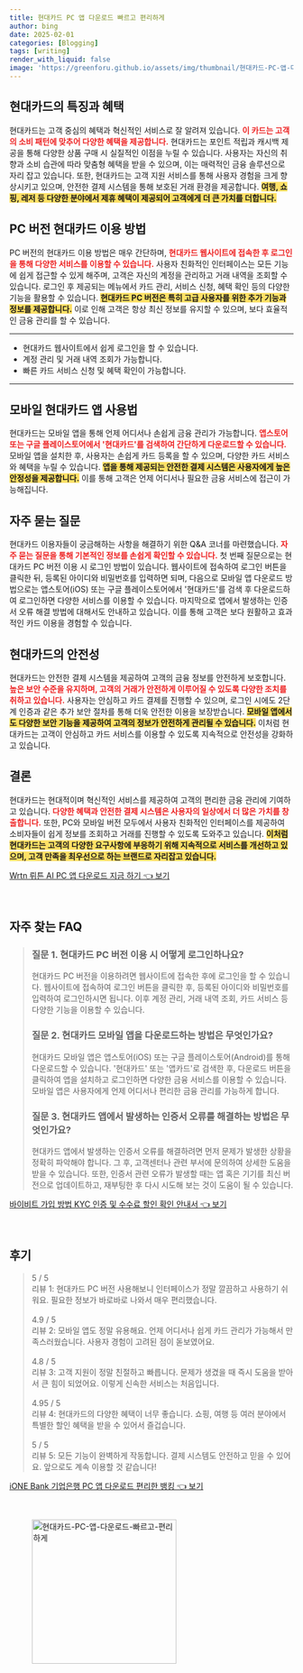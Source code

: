 ```yaml
---
title: 현대카드 PC 앱 다운로드 빠르고 편리하게
author: bing
date: 2025-02-01
categories: [Blogging]
tags: [writing]
render_with_liquid: false
image: 'https://greenforu.github.io/assets/img/thumbnail/현대카드-PC-앱-다운로드-빠르고-편리하게.webp'
---
```



<h2 id='현대카드의 특징과 혜택'>현대카드의 특징과 혜택</h2>

<p>현대카드는 고객 중심의 혜택과 혁신적인 서비스로 잘 알려져 있습니다. <b><span style="color: #ee2323;">이 카드는 고객의 소비 패턴에 맞추어 다양한 혜택을 제공합니다.</span></b> 현대카드는 포인트 적립과 캐시백 제공을 통해 다양한 상품 구매 시 실질적인 이점을 누릴 수 있습니다. 사용자는 자신의 취향과 소비 습관에 따라 맞춤형 혜택을 받을 수 있으며, 이는 매력적인 금융 솔루션으로 자리 잡고 있습니다. 또한, 현대카드는 고객 지원 서비스를 통해 사용자 경험을 크게 향상시키고 있으며, 안전한 결제 시스템을 통해 보호된 거래 환경을 제공합니다. <b><span style="background-color: #ffe066;">여행, 쇼핑, 레저 등 다양한 분야에서 제휴 혜택이 제공되어 고객에게 더 큰 가치를 더합니다.</span></b></p>

<h2 id='PC 버전 현대카드 이용 방법'>PC 버전 현대카드 이용 방법</h2>

<p>PC 버전의 현대카드 이용 방법은 매우 간단하며, <b><span style="color: #ee2323;">현대카드 웹사이트에 접속한 후 로그인을 통해 다양한 서비스를 이용할 수 있습니다.</span></b> 사용자 친화적인 인터페이스는 모든 기능에 쉽게 접근할 수 있게 해주며, 고객은 자신의 계정을 관리하고 거래 내역을 조회할 수 있습니다. 로그인 후 제공되는 메뉴에서 카드 관리, 서비스 신청, 혜택 확인 등의 다양한 기능을 활용할 수 있습니다. <b><span style="background-color: #ffe066;">현대카드 PC 버전은 특히 고급 사용자를 위한 추가 기능과 정보를 제공합니다.</span></b> 이로 인해 고객은 항상 최신 정보를 유지할 수 있으며, 보다 효율적인 금융 관리를 할 수 있습니다.</p>

<hr />

<ul>
    <li>현대카드 웹사이트에서 쉽게 로그인을 할 수 있습니다.</li>
    <li>계정 관리 및 거래 내역 조회가 가능합니다.</li>
    <li>빠른 카드 서비스 신청 및 혜택 확인이 가능합니다.</li>
</ul>

<hr />

<h2 id='모바일 현대카드 앱 사용법'>모바일 현대카드 앱 사용법</h2>

<p>현대카드는 모바일 앱을 통해 언제 어디서나 손쉽게 금융 관리가 가능합니다. <b><span style="color: #ee2323;">앱스토어 또는 구글 플레이스토어에서 '현대카드'를 검색하여 간단하게 다운로드할 수 있습니다.</span></b> 모바일 앱을 설치한 후, 사용자는 손쉽게 카드 등록을 할 수 있으며, 다양한 카드 서비스와 혜택을 누릴 수 있습니다. <b><span style="background-color: #ffe066;">앱을 통해 제공되는 안전한 결제 시스템은 사용자에게 높은 안정성을 제공합니다.</span></b> 이를 통해 고객은 언제 어디서나 필요한 금융 서비스에 접근이 가능해집니다.</p>

<h2 id='자주 묻는 질문'>자주 묻는 질문</h2>

<p>현대카드 이용자들이 궁금해하는 사항을 해결하기 위한 Q&A 코너를 마련했습니다. <b><span style="color: #ee2323;">자주 묻는 질문을 통해 기본적인 정보를 손쉽게 확인할 수 있습니다.</span></b> 첫 번째 질문으로는 현대카드 PC 버전 이용 시 로그인 방법이 있습니다. 웹사이트에 접속하여 로그인 버튼을 클릭한 뒤, 등록된 아이디와 비밀번호를 입력하면 되며, 다음으로 모바일 앱 다운로드 방법으로는 앱스토어(iOS) 또는 구글 플레이스토어에서 '현대카드'를 검색 후 다운로드하여 로그인하면 다양한 서비스를 이용할 수 있습니다. 마지막으로 앱에서 발생하는 인증서 오류 해결 방법에 대해서도 안내하고 있습니다. 이를 통해 고객은 보다 원활하고 효과적인 카드 이용을 경험할 수 있습니다.</p>

<h2 id='현대카드의 안전성'>현대카드의 안전성</h2>

<p>현대카드는 안전한 결제 시스템을 제공하여 고객의 금융 정보를 안전하게 보호합니다. <b><span style="color: #ee2323;">높은 보안 수준을 유지하며, 고객의 거래가 안전하게 이루어질 수 있도록 다양한 조치를 취하고 있습니다.</span></b> 사용자는 안심하고 카드 결제를 진행할 수 있으며, 로그인 시에도 2단계 인증과 같은 추가 보안 절차를 통해 더욱 안전한 이용을 보장받습니다. <b><span style="background-color: #ffe066;">모바일 앱에서도 다양한 보안 기능을 제공하여 고객의 정보가 안전하게 관리될 수 있습니다.</span></b> 이처럼 현대카드는 고객이 안심하고 카드 서비스를 이용할 수 있도록 지속적으로 안전성을 강화하고 있습니다.</p>

<h2 id='결론'>결론</h2>

<p>현대카드는 현대적이며 혁신적인 서비스를 제공하여 고객의 편리한 금융 관리에 기여하고 있습니다. <b><span style="color: #ee2323;">다양한 혜택과 안전한 결제 시스템은 사용자의 일상에서 더 많은 가치를 창출합니다.</span></b> 또한, PC와 모바일 버전 모두에서 사용자 친화적인 인터페이스를 제공하여 소비자들이 쉽게 정보를 조회하고 거래를 진행할 수 있도록 도와주고 있습니다. <b><span style="background-color: #ffe066;">이처럼 현대카드는 고객의 다양한 요구사항에 부응하기 위해 지속적으로 서비스를 개선하고 있으며, 고객 만족을 최우선으로 하는 브랜드로 자리잡고 있습니다.</span></b></p>


<p><a class="click-button" title="Wrtn 뤼튼 AI PC 앱 다운로드 지금 하기" href="https://greenforu.github.io/posts/Wrtn-%EB%A4%BC%ED%8A%BC-AI-PC-%EC%95%B1-%EB%8B%A4%EC%9A%B4%EB%A1%9C%EB%93%9C-%EC%A7%80%EA%B8%88-%ED%95%98%EA%B8%B0/" rel="dofollow">Wrtn 뤼튼 AI PC 앱 다운로드 지금 하기 👈 보기</a></p><br>
<h2 id='자주_찾는_FAQ'>자주 찾는 FAQ</h2>
<div itemscope="" itemtype="https://schema.org/FAQPage"> 
<blockquote> 
<div itemscope="" itemprop="mainEntity" itemtype="https://schema.org/Question"> 
<h3 itemprop="name">질문 1. 현대카드 PC 버전 이용 시 어떻게 로그인하나요?</h3> 
<div itemscope="" itemprop="acceptedAnswer" itemtype="https://schema.org/Answer"> 
<span itemprop="text"> 
<p>현대카드 PC 버전을 이용하려면 웹사이트에 접속한 후에 로그인을 할 수 있습니다. 웹사이트에 접속하여 로그인 버튼을 클릭한 후, 등록된 아이디와 비밀번호를 입력하여 로그인하시면 됩니다. 이후 계정 관리, 거래 내역 조회, 카드 서비스 등 다양한 기능을 이용할 수 있습니다.</p> 
</span> 
</div> 
</div> 

<div itemscope="" itemprop="mainEntity" itemtype="https://schema.org/Question"> 
<h3 itemprop="name">질문 2. 현대카드 모바일 앱을 다운로드하는 방법은 무엇인가요?</h3> 
<div itemscope="" itemprop="acceptedAnswer" itemtype="https://schema.org/Answer"> 
<span itemprop="text"> 
<p>현대카드 모바일 앱은 앱스토어(iOS) 또는 구글 플레이스토어(Android)를 통해 다운로드할 수 있습니다. '현대카드' 또는 '앱카드'로 검색한 후, 다운로드 버튼을 클릭하여 앱을 설치하고 로그인하면 다양한 금융 서비스를 이용할 수 있습니다. 모바일 앱은 사용자에게 언제 어디서나 편리한 금융 관리를 가능하게 합니다.</p> 
</span> 
</div> 
</div> 

<div itemscope="" itemprop="mainEntity" itemtype="https://schema.org/Question"> 
<h3 itemprop="name">질문 3. 현대카드 앱에서 발생하는 인증서 오류를 해결하는 방법은 무엇인가요?</h3> 
<div itemscope="" itemprop="acceptedAnswer" itemtype="https://schema.org/Answer"> 
<span itemprop="text"> 
<p>현대카드 앱에서 발생하는 인증서 오류를 해결하려면 먼저 문제가 발생한 상황을 정확히 파악해야 합니다. 그 후, 고객센터나 관련 부서에 문의하여 상세한 도움을 받을 수 있습니다. 또한, 인증서 관련 오류가 발생할 때는 앱 혹은 기기를 최신 버전으로 업데이트하고, 재부팅한 후 다시 시도해 보는 것이 도움이 될 수 있습니다.</p> 
</span> 
</div> 
</div> 

</blockquote> 
</div>
<p><a class="click-button" title="바이비트 가입 방법 KYC 인증 및 수수료 할인 확인 안내서" href="https://greenforu.github.io/posts/%EB%B0%94%EC%9D%B4%EB%B9%84%ED%8A%B8-%EA%B0%80%EC%9E%85-%EB%B0%A9%EB%B2%95-KYC-%EC%9D%B8%EC%A6%9D-%EB%B0%8F-%EC%88%98%EC%88%98%EB%A3%8C-%ED%95%A0%EC%9D%B8-%ED%99%95%EC%9D%B8-%EC%95%88%EB%82%B4%EC%84%9C/" rel="dofollow">바이비트 가입 방법 KYC 인증 및 수수료 할인 확인 안내서 👈 보기</a></p><br>
<h2 id='후기'>후기</h2>
<div itemscope itemtype="https://schema.org/Product">
  <blockquote>
  <div itemprop="review" itemscope itemtype="https://schema.org/Review">
      <div itemprop="reviewRating" itemscope itemtype="https://schema.org/Rating"> <span itemprop="ratingValue">5</span> / <span itemprop="bestRating">5</span> </div>
      <span itemprop="reviewBody">리뷰 1: 현대카드 PC 버전 사용해보니 인터페이스가 정말 깔끔하고 사용하기 쉬워요. 필요한 정보가 바로바로 나와서 매우 편리했습니다.</span>
  </div>
  <br>
  <div itemprop="review" itemscope itemtype="https://schema.org/Review">
      <div itemprop="reviewRating" itemscope itemtype="https://schema.org/Rating"> <span itemprop="ratingValue">4.9</span> / <span itemprop="bestRating">5</span> </div>
      <span itemprop="reviewBody">리뷰 2: 모바일 앱도 정말 유용해요. 언제 어디서나 쉽게 카드 관리가 가능해서 만족스러웠습니다. 사용자 경험이 고려된 점이 돋보였어요.</span>
  </div>
  <br>
  <div itemprop="review" itemscope itemtype="https://schema.org/Review">
      <div itemprop="reviewRating" itemscope itemtype="https://schema.org/Rating"> <span itemprop="ratingValue">4.8</span> / <span itemprop="bestRating">5</span> </div>
      <span itemprop="reviewBody">리뷰 3: 고객 지원이 정말 친절하고 빠릅니다. 문제가 생겼을 때 즉시 도움을 받아서 큰 힘이 되었어요. 이렇게 신속한 서비스는 처음입니다.</span>
  </div>
  <br>
  <div itemprop="review" itemscope itemtype="https://schema.org/Review">
      <div itemprop="reviewRating" itemscope itemtype="https://schema.org/Rating"> <span itemprop="ratingValue">4.95</span> / <span itemprop="bestRating">5</span> </div>
      <span itemprop="reviewBody">리뷰 4: 현대카드의 다양한 혜택이 너무 좋습니다. 쇼핑, 여행 등 여러 분야에서 특별한 할인 혜택을 받을 수 있어서 즐겁습니다.</span>
  </div>
  <br>
  <div itemprop="review" itemscope itemtype="https://schema.org/Review">
      <div itemprop="reviewRating" itemscope itemtype="https://schema.org/Rating"> <span itemprop="ratingValue">5</span> / <span itemprop="bestRating">5</span> </div>
      <span itemprop="reviewBody">리뷰 5: 모든 기능이 완벽하게 작동합니다. 결제 시스템도 안전하고 믿을 수 있어요. 앞으로도 계속 이용할 것 같습니다!</span>
  </div>
  </blockquote>
</div>
<p><a class="click-button" title="iONE Bank 기업은행 PC 앱 다운로드 편리한 뱅킹" href="https://greenforu.github.io/posts/iONE-Bank-%EA%B8%B0%EC%97%85%EC%9D%80%ED%96%89-PC-%EC%95%B1-%EB%8B%A4%EC%9A%B4%EB%A1%9C%EB%93%9C-%ED%8E%B8%EB%A6%AC%ED%95%9C-%EB%B1%85%ED%82%B9/" rel="dofollow">iONE Bank 기업은행 PC 앱 다운로드 편리한 뱅킹 👈 보기</a></p><br>
<figure class="image"><img src="https://greenforu.github.io/assets/img/thumbnail/현대카드-PC-앱-다운로드-빠르고-편리하게.webp" alt="현대카드-PC-앱-다운로드-빠르고-편리하게" width="256" height="256"></figure>